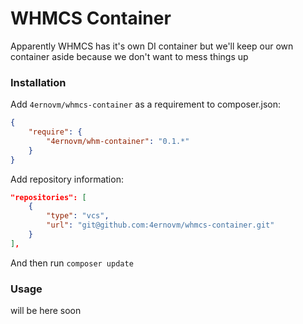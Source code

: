 WHMCS Container
======

Apparently WHMCS has it's own DI container but we'll keep our own container aside because we don't want to mess things up


### Installation

Add `4ernovm/whmcs-container` as a requirement to composer.json:

```json
{
    "require": {
        "4ernovm/whm-container": "0.1.*"
    }
}
```

Add repository information:

```json
"repositories": [
    {
        "type": "vcs",
        "url": "git@github.com:4ernovm/whmcs-container.git"
    }
],
```

And then run `composer update`


### Usage

will be here soon
